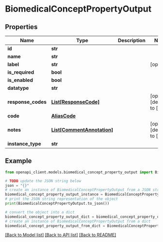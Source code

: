 # BiomedicalConceptPropertyOutput


## Properties

Name | Type | Description | Notes
------------ | ------------- | ------------- | -------------
**id** | **str** |  | 
**name** | **str** |  | 
**label** | **str** |  | [optional] 
**is_required** | **bool** |  | 
**is_enabled** | **bool** |  | 
**datatype** | **str** |  | 
**response_codes** | [**List[ResponseCode]**](ResponseCode.md) |  | [optional] [default to []]
**code** | [**AliasCode**](AliasCode.md) |  | 
**notes** | [**List[CommentAnnotation]**](CommentAnnotation.md) |  | [optional] [default to []]
**instance_type** | **str** |  | 

## Example

```python
from openapi_client.models.biomedical_concept_property_output import BiomedicalConceptPropertyOutput

# TODO update the JSON string below
json = "{}"
# create an instance of BiomedicalConceptPropertyOutput from a JSON string
biomedical_concept_property_output_instance = BiomedicalConceptPropertyOutput.from_json(json)
# print the JSON string representation of the object
print(BiomedicalConceptPropertyOutput.to_json())

# convert the object into a dict
biomedical_concept_property_output_dict = biomedical_concept_property_output_instance.to_dict()
# create an instance of BiomedicalConceptPropertyOutput from a dict
biomedical_concept_property_output_from_dict = BiomedicalConceptPropertyOutput.from_dict(biomedical_concept_property_output_dict)
```
[[Back to Model list]](../README.md#documentation-for-models) [[Back to API list]](../README.md#documentation-for-api-endpoints) [[Back to README]](../README.md)


